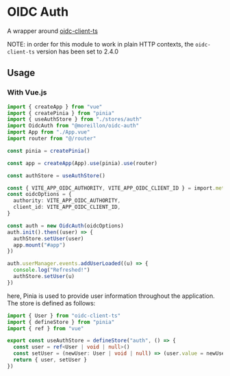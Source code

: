 # OIDC Auth

A wrapper around [oidc-client-ts](https://www.npmjs.com/package/oidc-client-ts)

NOTE: in order for this module to work in plain HTTP contexts, the `oidc-client-ts` version has been set to 2.4.0

## Usage

### With Vue.js

```ts
import { createApp } from "vue"
import { createPinia } from "pinia"
import { useAuthStore } from "./stores/auth"
import OidcAuth from "@moreillon/oidc-auth"
import App from "./App.vue"
import router from "@/router"

const pinia = createPinia()

const app = createApp(App).use(pinia).use(router)

const authStore = useAuthStore()

const { VITE_APP_OIDC_AUTHORITY, VITE_APP_OIDC_CLIENT_ID } = import.meta.env
const oidcOptions = {
  authority: VITE_APP_OIDC_AUTHORITY,
  client_id: VITE_APP_OIDC_CLIENT_ID,
}

const auth = new OidcAuth(oidcOptions)
auth.init().then((user) => {
  authStore.setUser(user)
  app.mount("#app")
})

auth.userManager.events.addUserLoaded((u) => {
  console.log("Refreshed!")
  authStore.setUser(u)
})
```

here, Pinia is used to provide user information throughout the application. The store is defined as follows:

```ts
import { User } from "oidc-client-ts"
import { defineStore } from "pinia"
import { ref } from "vue"

export const useAuthStore = defineStore("auth", () => {
  const user = ref<User | void | null>()
  const setUser = (newUser: User | void | null) => (user.value = newUser)
  return { user, setUser }
})
```

